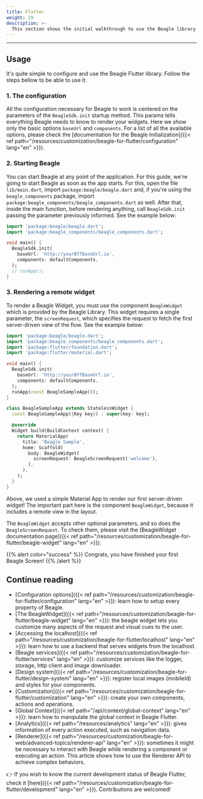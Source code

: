 ```yaml
---
title: Flutter
weight: 29
description: >-
  This section shows the initial walkthrough to use the Beagle library in Flutter projects.
---
```


---

## **Usage**
It's quite simple to configure and use the Beagle Flutter library. Follow the steps bellow to be able to use it.

### 1. The configuration
All the configuration necessary for Beagle to work is centered on the parameters of the `BeagleSdk.init` startup 
method. This params tells everything Beagle needs to know to render your widgets. Here we show only the basic options 
`baseUrl` and `components`. For a list of all the available options, please check the 
[documentation for the Beagle Initialization]({{< ref path="/resources/customization/beagle-for-flutter/configuration" lang="en" >}}).

### 2. Starting Beagle
You can start Beagle at any point of the application. For this guide, we're going to start Beagle as soon as the app 
starts. For this, open the file `lib/main.dart`, import `package:beagle/beagle.dart` and, if you're using the 
`beagle_components` package, import `package:beagle_components/beagle_components.dart` as well. After that, 
inside the main function, before rendering anything, call `BeagleSdk.init` passing the parameter previously informed. 
See the example below:

```dart
import 'package:beagle/beagle.dart';
import 'package:beagle_components/beagle_components.dart';

void main() {
  BeagleSdk.init(
    baseUrl: 'http://yourBffBaseUrl.io',
    components: defaultComponents,
  );
  // runApp();
}
```

### 3. Rendering a remote widget
To render a Beagle Widget, you must use the component `BeagleWidget` which is provided by the Beagle Library. This widget
requires a single parameter, the `screenRequest`, which specifies the request to fetch the first server-driven view of
the flow. See the example below:

```dart
import 'package:beagle/beagle.dart';
import 'package:beagle_components/beagle_components.dart';
import 'package:flutter/foundation.dart';
import 'package:flutter/material.dart';

void main() {
  BeagleSdk.init(
    baseUrl: 'http://yourBffBaseUrl.io',
    components: defaultComponents,
  );
  runApp(const BeagleSampleApp());
}

class BeagleSampleApp extends StatelessWidget {
  const BeagleSampleApp({Key key}) : super(key: key);

  @override
  Widget build(BuildContext context) {
    return MaterialApp(
      title: 'Beagle Sample',
      home: Scaffold(
        body: BeagleWidget(
          screenRequest: BeagleScreenRequest('welcome'),
        ),
      ),
    );
  }
}
```

Above, we used a simple Material App to render our first server-driven widget! The important part here is the component 
`BeagleWidget`, because it includes a remote view in the layout.

The `BeagleWidget` accepts other optional parameters, and so does the `BeagleScreenRequest`. To check them, please visit
the [BeagleWidget documentation page]({{< ref path="/resources/customization/beagle-for-flutter/beagle-widget" lang="en" >}}).

{{% alert color="success" %}}
Congrats, you have finished your first Beagle Screen!
{{% /alert %}}

## Continue reading

- [Configuration options]({{< ref path="/resources/customization/beagle-for-flutter/configuration" lang="en" >}}): learn how to setup every property of Beagle.
- [The BeagleWidget]({{< ref path="/resources/customization/beagle-for-flutter/beagle-widget" lang="en" >}}): the beagle widget lets you customize many aspects of the request and visual cues to the user.
- [Accessing the localhost]({{< ref path="/resources/customization/beagle-for-flutter/localhost" lang="en" >}}): learn how to use a backend that serves widgets from the localhost.
- [Beagle services]({{< ref path="/resources/customization/beagle-for-flutter/services" lang="en" >}}): customize services like the logger, storage, http client and image downloader.
- [Design system]({{< ref path="/resources/customization/beagle-for-flutter/design-system" lang="en" >}}): register local images (mobileId) and styles for your components.
- [Customization]({{< ref path="/resources/customization/beagle-for-flutter/customization" lang="en" >}}): create your own components, actions and operations.
- [Global Context]({{< ref path="/api/context/global-context" lang="en" >}}): learn how to manipulate the global context in Beagle Flutter.
- [Analytics]({{< ref path="/resources/analytics" lang="en" >}}): gives information of every action executed, such as navigation data.
- [Renderer]({{< ref path="/resources/customization/beagle-for-web/advanced-topics/renderer-api" lang="en" >}}): sometimes it might be necessary to interact with Beagle while rendering a component
or executing an action. This article shows how to use the Renderer API to achieve complex behaviors.

👉 If you wish to know the current development status of Beagle Flutter, check it
[here]({{< ref path="/resources/customization/beagle-for-flutter/development" lang="en" >}}).
Contributions are welcomed!
